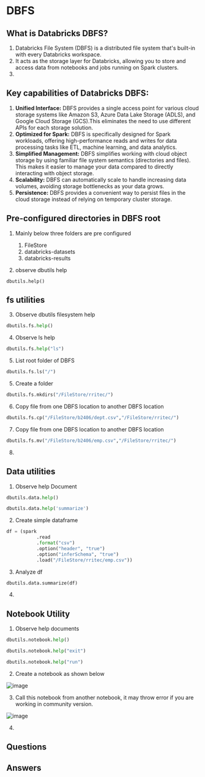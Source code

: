 # DBFS
## What is Databricks DBFS?

1. Databricks File System (DBFS) is a distributed file system that's built-in with every Databricks workspace.
2. It acts as the storage layer for Databricks, allowing you to store and access data from notebooks and jobs running on Spark clusters.
3. 
## Key capabilities of Databricks DBFS:

1. **Unified Interface:** DBFS provides a single access point for various cloud storage systems like Amazon S3, Azure Data Lake Storage (ADLS), and Google Cloud Storage (GCS).This eliminates the need to use different APIs for each storage solution.
2. **Optimized for Spark:** DBFS is specifically designed for Spark workloads, offering high-performance reads and writes for data processing tasks like ETL, machine learning, and data analytics.
3. **Simplified Management:** DBFS simplifies working with cloud object storage by using familiar file system semantics (directories and files). This makes it easier to manage your data compared to directly interacting with object storage.
4. **Scalability:** DBFS can automatically scale to handle increasing data volumes, avoiding storage bottlenecks as your data grows.
5. **Persistence:** DBFS provides a convenient way to persist files in the cloud storage instead of relying on temporary cluster storage.

## Pre-configured directories in DBFS root
1. Mainly below three folders are pre configured
      1. FileStore
      2. databricks-datasets
      3. databricks-results

2. observe dbutils help

```pyspark
dbutils.help()
```
## fs utilities
3. Observe dbutils filesystem help

```py
dbutils.fs.help()
```
4. Observe ls help
``` py
dbutils.fs.help("ls")
```
5. List root folder of DBFS

```py
dbutils.fs.ls("/")
```
5. Create a folder

``` py
dbutils.fs.mkdirs("/FileStore/rritec/")
``` 
6. Copy file from one DBFS location to another DBFS location

```py
dbutils.fs.cp("/FileStore/b2406/dept.csv","/FileStore/rritec/")
```

7. Copy file from one DBFS location to another DBFS location

```py
dbutils.fs.mv("/FileStore/b2406/emp.csv","/FileStore/rritec/")
```

8. 
## Data utilities
1. Observe help Document
``` py
dbutils.data.help()
```
``` py
dbutils.data.help('summarize')
```
2. Create simple dataframe
``` py
df = (spark
           .read
           .format("csv")
           .option("header", "true")
           .option("inferSchema", "true")           
           .load("/FileStore/rritec/emp.csv"))
```
3. Analyze df
``` py
dbutils.data.summarize(df)
```
4. 
## Notebook Utility

1. Observe help documents
``` py
dbutils.notebook.help()
```
``` py
dbutils.notebook.help("exit")
```
``` py
dbutils.notebook.help("run")
```
2. Create a notebook as shown below

![image](https://github.com/rritec/Cloud-Data-Engineering/assets/20516321/2b7a8b72-795e-437b-b53c-96bb0f62f62c)

3. Call this notebook from another notebook, it may throw error if you are working in community version.

![image](https://github.com/rritec/Cloud-Data-Engineering/assets/20516321/92ffbe69-7288-4858-bdba-e79c24c5ff1c)

4. 

## Questions
## Answers

